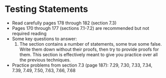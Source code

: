 # Testing Statements

- Read carefully pages 178 through 182 (section 7.3)
- Pages 170 through 177 (sections 7.1-7.2) are recommended but not required reading
- Some key questions to answer:
    1. The section contains a number of statements, some true some false. Write them down without their proofs, then try to provide proofs for them. This section is effectively meant to give you practice over all the previous techniques.
- Practice problems from section 7.3 (page 187): 7.29, 7.30, 7.33, 7.34, 7.39, 7.49, 7.50, 7.63, 7.66, 7.68



